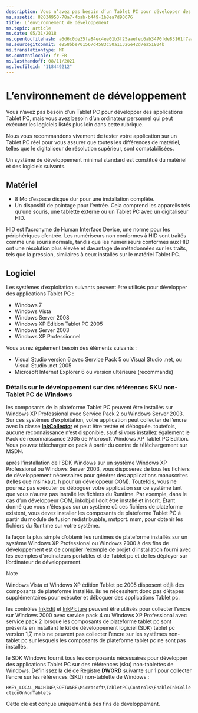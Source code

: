```yaml
---
description: Vous n’avez pas besoin d’un Tablet PC pour développer des applications Tablet PC, mais vous avez besoin d’un ordinateur personnel qui peut exécuter les logiciels listés plus loin dans cette rubrique.
ms.assetid: 82034950-78a7-4bab-b449-1b8ea7d90676
title: L’environnement de développement
ms.topic: article
ms.date: 05/31/2018
ms.openlocfilehash: a6d6c0de35fa84ec4ee01b3f25aaefec6ab3470fde83161f7aaf2157197bbf1f
ms.sourcegitcommit: e858bbe701567d4583c50a11326e42d7ea51804b
ms.translationtype: MT
ms.contentlocale: fr-FR
ms.lasthandoff: 08/11/2021
ms.locfileid: "118449212"
---
```

# <a name="the-development-environment"></a>L’environnement de développement

Vous n’avez pas besoin d’un Tablet PC pour développer des applications Tablet PC, mais vous avez besoin d’un ordinateur personnel qui peut exécuter les logiciels listés plus loin dans cette rubrique.

Nous vous recommandons vivement de tester votre application sur un Tablet PC réel pour vous assurer que toutes les différences de matériel, telles que le digitaliseur de résolution supérieur, sont comptabilisées.

Un système de développement minimal standard est constitué du matériel et des logiciels suivants.

## <a name="hardware"></a>Matériel

-   8 Mo d’espace disque dur pour une installation complète.
-   Un dispositif de pointage pour l’entrée. Cela comprend les appareils tels qu’une souris, une tablette externe ou un Tablet PC avec un digitaliseur HID.

HID est l’acronyme de Human Interface Device, une norme pour les périphériques d’entrée. Les numériseurs non conformes à HID sont traités comme une souris normale, tandis que les numériseurs conformes aux HID ont une résolution plus élevée et davantage de métadonnées sur les traits, tels que la pression, similaires à ceux installés sur le matériel Tablet PC.

## <a name="software"></a>Logiciel

Les systèmes d’exploitation suivants peuvent être utilisés pour développer des applications Tablet PC :

-   Windows 7
-   Windows Vista
-   Windows Server 2008
-   Windows XP Édition Tablet PC 2005
-   Windows Server 2003
-   Windows XP Professionnel

Vous aurez également besoin des éléments suivants :

-   Visual Studio version 6 avec Service Pack 5 ou Visual Studio .net, ou Visual Studio .net 2005
-   Microsoft Internet Explorer 6 ou version ultérieure (recommandé)

### <a name="details-on-developing-on-non-tablet-pc-skus-of-windows"></a>Détails sur le développement sur des références SKU non-Tablet PC de Windows

les composants de la plateforme Tablet PC peuvent être installés sur Windows XP Professional avec Service Pack 2 ou Windows Server 2003. Sur ces systèmes d’exploitation, votre application peut collecter de l’encre avec la classe [**InkCollector**](inkcollector-class.md) et peut être testée et déboguée. toutefois, aucune reconnaissance n’est disponible, sauf si vous installez également le Pack de reconnaissance 2005 de Microsoft Windows XP Tablet PC Edition. Vous pouvez télécharger ce pack à partir du centre de téléchargement sur MSDN.

après l’installation de l’SDK Windows sur un système Windows XP Professional ou Windows Server 2003, vous disposerez de tous les fichiers de développement nécessaires pour générer des applications manuscrites (telles que msinkaut. h pour un développeur COM). Toutefois, vous ne pourrez pas exécuter ou déboguer votre application sur ce système tant que vous n’aurez pas installé les fichiers du Runtime. Par exemple, dans le cas d’un développeur COM, inkobj.dll doit être installé et inscrit. Étant donné que vous n’êtes pas sur un système où ces fichiers de plateforme existent, vous devez installer les composants de plateforme Tablet PC à partir du module de fusion redistribuable, mstpcrt. msm, pour obtenir les fichiers du Runtime sur votre système.

la façon la plus simple d’obtenir les runtimes de plateforme installés sur un système Windows XP Professional ou Windows 2000 à des fins de développement est de compiler l’exemple de projet d’installation fourni avec les exemples d’ordinateurs portables et de Tablet pc et de les déployer sur l’ordinateur de développement.

> [!Note]  
> Windows Vista et Windows XP édition Tablet pc 2005 disposent déjà des composants de plateforme installés. ils ne nécessitent donc pas d’étapes supplémentaires pour exécuter et déboguer des applications Tablet pc.

 

les contrôles [InkEdit](inkedit-control-reference.md) et [InkPicture](inkpicture-control-reference.md) peuvent être utilisés pour collecter l’encre sur Windows 2000 avec service pack 4 ou Windows XP Professional avec service pack 2 lorsque les composants de plateforme tablet pc sont présents en installant le kit de développement logiciel (SDK) tablet pc version 1,7, mais ne peuvent pas collecter l’encre sur les systèmes non-tablet pc sur lesquels les composants de plateforme tablet pc ne sont pas installés.

le SDK Windows fournit tous les composants nécessaires pour développer des applications Tablet PC sur des références (sku) non-tablettes de Windows. Définissez la clé de Registre **DWORD** suivante sur 1 pour collecter l’encre sur les références (SKU) non-tablette de Windows :

`HKEY_LOCAL_MACHINE\SOFTWARE\Microsoft\TabletPC\Controls\EnableInkCollectionOnNonTablets`

Cette clé est conçue uniquement à des fins de développement.

 

 



